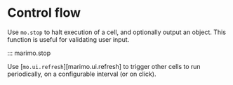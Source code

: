 # Control flow

Use `mo.stop` to halt execution of a cell, and optionally output an object.
This function is useful for validating user input.

::: marimo.stop

Use [`mo.ui.refresh`][marimo.ui.refresh] to trigger other cells to run periodically, on a configurable
interval (or on click).
